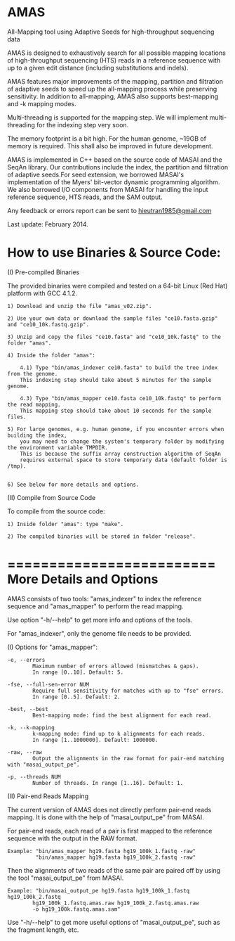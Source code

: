 # AMAS
All-Mapping tool using Adaptive Seeds for high-throughput sequencing data

AMAS is designed to exhaustively search for all possible mapping locations of high-throughput sequencing (HTS) reads in a reference sequence with up to a given edit distance (including substitutions and indels).

AMAS features major improvements of the mapping, partition and filtration of adaptive seeds to speed up the all-mapping process while preserving sensitivity. In addition to all-mapping, AMAS also supports best-mapping and -k mapping modes.

Multi-threading is supported for the mapping step. We will implement multi-threading for the indexing step very soon.

The memory footprint is a bit high. For the human genome, ~19GB of memory is required. This shall also be improved in future development.

AMAS is implemented in C++ based on the source code of MASAI and the SeqAn library. Our contributions include the index, the partition and filtration of adaptive seeds.For seed extension, we borrowed MASAI's implementation of the Myers' bit-vector dynamic programming algorithm. We also borrowed I/O components from MASAI for handling the input reference sequence, HTS reads, and the SAM output.

Any feedback or errors report can be sent to hieutran1985@gmail.com

Last update: February 2014.

# How to use Binaries & Source Code:

(I) Pre-compiled Binaries

The provided binaries were compiled and tested on a 64-bit Linux (Red Hat) platform with GCC 4.1.2.
	
	1) Download and unzip the file "amas_v02.zip".
	
	2) Use your own data or download the sample files "ce10.fasta.gzip" and "ce10_10k.fastq.gzip".
	
	3) Unzip and copy the files "ce10.fasta" and "ce10_10k.fastq" to the folder "amas".
	
	4) Inside the folder "amas":
	
		4.1) Type "bin/amas_indexer ce10.fasta" to build the tree index from the genome.
		This indexing step should take about 5 minutes for the sample genome.
		
		4.3) Type "bin/amas_mapper ce10.fasta ce10_10k.fastq" to perform the read mapping.
		This mapping step should take about 10 seconds for the sample files.
		
	5) For large genomes, e.g. human genome, if you encounter errors when building the index, 
		you may need to change the system's temporary folder by modifying the environment variable TMPDIR.
		This is because the suffix array construction algorithm of SeqAn 
		requires external space to store temporary data (default folder is /tmp). 
		

	6) See below for more details and options.
	
(II) Compile from Source Code

To compile from the source code:

	1) Inside folder "amas": type "make".
	
	2) The compiled binaries will be stored in folder "release".
	
=========================
More Details and Options
=========================

AMAS consists of two tools: "amas_indexer" to index the reference sequence 
and "amas_mapper" to perform the read mapping.

Use option "-h/--help" to get more info and options of the tools.

For "amas_indexer", only the genome file needs to be provided.

(I) Options for "amas_mapper":
	
	-e, --errors
			Maximum number of errors allowed (mismatches & gaps). 
			In range [0..10]. Default: 5.
			
	-fse, --full-sen-error NUM
			Require full sensitivity for matches with up to "fse" errors. 
			In range [0..5]. Default: 2.
			
	-best, --best
			Best-mapping mode: find the best alignment for each read.
			
	-k, --k-mapping
			k-mapping mode: find up to k alignments for each reads. 
			In range [1..1000000]. Default: 1000000.
			
	-raw, --raw
			Output the alignments in the raw format for pair-end matching with "masai_output_pe".
			
	-p, --threads NUM
			Number of threads. In range [1..16]. Default: 1.

(II) Pair-end Reads Mapping

The current version of AMAS does not directly perform pair-end reads mapping. 
It is done with the help of "masai_output_pe" from MASAI.

For pair-end reads, each read of a pair is first mapped to the reference sequence with the output in the RAW format.

	Example: "bin/amas_mapper hg19.fasta hg19_100k_1.fastq -raw"
			 "bin/amas_mapper hg19.fasta hg19_100k_2.fastq -raw"

Then the alignments of two reads of the same pair are paired off by using the tool "masai_output_pe" from MASAI.

	Example: "bin/masai_output_pe hg19.fasta hg19_100k_1.fastq hg19_100k_2.fastq 
			hg19_100k_1.fastq.amas.raw hg19_100k_2.fastq.amas.raw 
			-o hg19_100k.fastq.amas.sam"

Use "-h/--help" to get more useful options of "masai_output_pe", such as the fragment length, etc.
